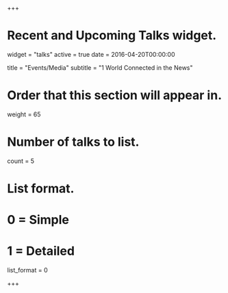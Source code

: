 +++
# Recent and Upcoming Talks widget.
widget = "talks"
active = true
date = 2016-04-20T00:00:00

title = "Events/Media"
subtitle = "1 World Connected in the News"

# Order that this section will appear in.
weight = 65

# Number of talks to list.
count = 5

# List format.
#   0 = Simple
#   1 = Detailed
list_format = 0

+++

